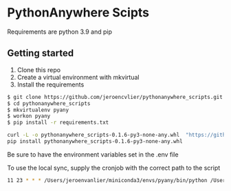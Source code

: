# PythonAnywhere Scipts

Requirements are python 3.9 and pip

Getting started
---------------
1. Clone this repo
2. Create a virtual environment with mkvirtual
3. Install the requirements

```bash
$ git clone https://github.com/jeroencvlier/pythonanywhere_scripts.git
$ cd pythonanywhere_scripts
$ mkvirtualenv pyany
$ workon pyany
$ pip install -r requirements.txt
```


```bash
curl -L -o pythonanywhere_scripts-0.1.6-py3-none-any.whl  "https://github.com/jeroencvlier/pythonanywhere-scripts/releases/download/v0.1.6/pythonanywhere_scripts-0.1.6-py3-none-any.whl"
pip install pythonanywhere_scripts-0.1.6-py3-none-any.whl

```

Be sure to have the environment variables set in the .env file

To use the local sync, supply the cronjob with the correct path to the script

```bash
11 23 * * * /Users/jeroenvanlier/miniconda3/envs/pyany/bin/python /Users/jeroenvanlier/Documents/Github/pythonanywhere_scripts/src/local_rsync.py >> /Users/jeroenvanlier/Documents/Github/pythonanywhere_scripts/logs/local_rsync_logfile.log 2>&1
```